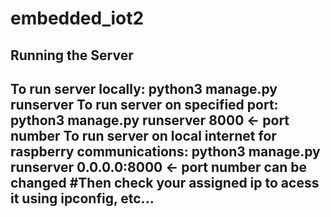 # embedded_iot2

<h2>Running the Server<h2>
To run server locally:
  python3 manage.py runserver
To run server on specified port:
  python3 manage.py runserver 8000 <- port number
To run server on local internet for raspberry communications:
  python3 manage.py runserver 0.0.0.0:8000 <- port number can be changed
  #Then check your assigned ip to acess it using ipconfig, etc...
 
